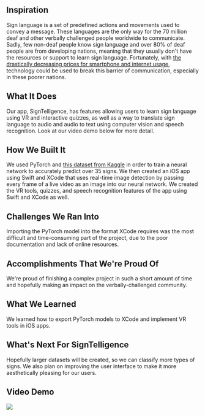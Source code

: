 ## Inspiration
Sign language is a set of predefined actions and movements used to convey a message. These languages are the only way for the 70 million deaf and other verbally challenged people worldwide to communicate. Sadly, few non-deaf people know sign language and over 80% of deaf people are from developing nations, meaning that they usually don't have the resources or support to learn sign language. Fortunately, with [the drastically decreasing prices for smartphone and internet usage](https://qz.com/india/1483368/indias-smartphone-internet-usage-will-surge-by-2022-cisco-says/), technology could be used to break this barrier of communication, especially in these poorer nations.

## What It Does
Our app, SignTelligence, has features allowing users to learn sign language using VR and interactive quizzes, as well as a way to translate sign language to audio and audio to text using computer vision and speech recognition. Look at our video demo below for more detail.

## How We Built It
We used PyTorch and [this dataset from Kaggle](https://www.kaggle.com/ayuraj/american-sign-language-dataset) in order to train a neural network to accurately predict over 35 signs. We then created an iOS app using Swift and XCode that uses real-time image detection by passing every frame of a live video as an image into our neural network. We created the VR tools, quizzes, and speech recognition features of the app using Swift and XCode as well.

## Challenges We Ran Into
Importing the PyTorch model into the format XCode requires was the most difficult and time-consuming part of the project, due to the poor documentation and lack of online resources.

## Accomplishments That We're Proud Of
We're proud of finishing a complex project in such a short amount of time and hopefully making an impact on the verbally-challenged community.

## What We Learned
We learned how to export PyTorch models to XCode and implement VR tools in iOS apps.

## What's Next For SignTelligence
Hopefully larger datasets will be created, so we can classify more types of signs. We also plan on improving the user interface to make it more aesthetically pleasing for our users.

## Video Demo
[![](https://img.youtu.be/9iuHfg67M94.jpg)](https://youtu.be/9iuHfg67M94 "")
